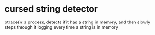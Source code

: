 # cursed string detector

ptrace()s a process, detects if it has a string in memory, and then slowly
steps through it logging every time a string is in memory